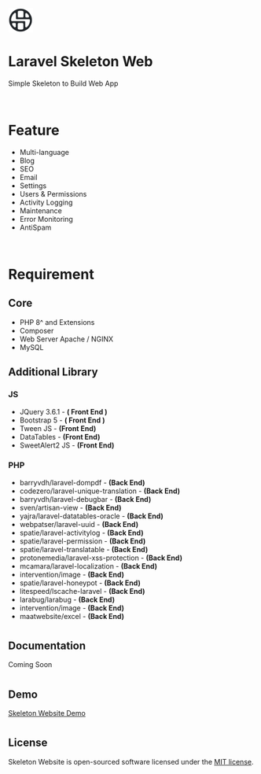 <img src="https://raw.githubusercontent.com/prasetyoadisantoso/skeleton-web/release/public/Test/Images/logo.png" width="50" height="50"><br />

# Laravel Skeleton Web
Simple Skeleton to Build Web App

</br>

# Feature
- Multi-language
- Blog
- SEO
- Email
- Settings
- Users & Permissions
- Activity Logging
- Maintenance
- Error Monitoring
- AntiSpam

</br>

# Requirement
## Core
- PHP 8^ and Extensions
- Composer 
- Web Server Apache / NGINX
- MySQL 

## Additional Library
### JS
- JQuery 3.6.1 - **( Front End )**
- Bootstrap 5 - **( Front End )**
- Tween JS - **(Front End)**
- DataTables - **(Front End)**
- SweetAlert2 JS - **(Front End)**

### PHP
- barryvdh/laravel-dompdf - **(Back End)**
- codezero/laravel-unique-translation - **(Back End)**
- barryvdh/laravel-debugbar - **(Back End)**
- sven/artisan-view - **(Back End)**
- yajra/laravel-datatables-oracle - **(Back End)**
- webpatser/laravel-uuid - **(Back End)**
- spatie/laravel-activitylog - **(Back End)**
- spatie/laravel-permission - **(Back End)**
- spatie/laravel-translatable - **(Back End)**
- protonemedia/laravel-xss-protection - **(Back End)**
- mcamara/laravel-localization - **(Back End)**
- intervention/image - **(Back End)**
- spatie/laravel-honeypot - **(Back End)**
- litespeed/lscache-laravel - **(Back End)**
- larabug/larabug - **(Back End)**
- intervention/image - **(Back End)**
- maatwebsite/excel - **(Back End)**

#
## Documentation
Coming Soon
# 
## Demo
[Skeleton Website Demo](https://skeleton-web.prasetyoadisantoso.com)
#
## License
Skeleton Website is open-sourced software licensed under the [MIT license](http://opensource.org/licenses/MIT).
#
